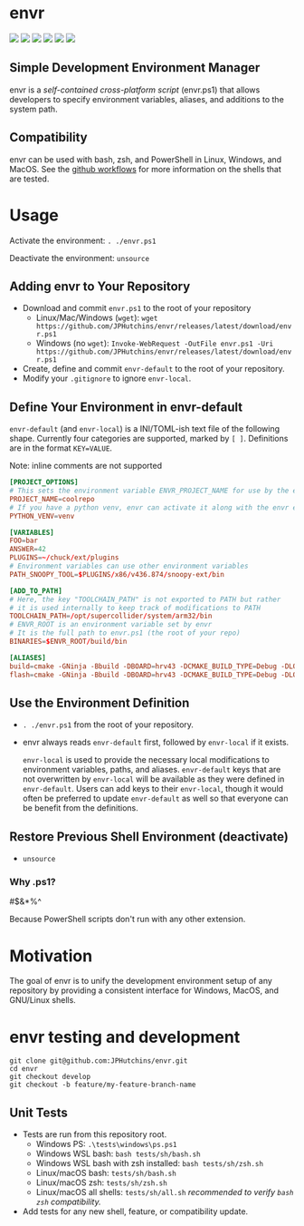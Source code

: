 # envr

![](https://byob.yarr.is/JPHutchins/envr/ubuntu_bash)
![](https://byob.yarr.is/JPHutchins/envr/ubuntu_zsh)
![](https://byob.yarr.is/JPHutchins/envr/windows_ps_core)
![](https://byob.yarr.is/JPHutchins/envr/windows_ps)
![](https://byob.yarr.is/JPHutchins/envr/mac_zsh)
![](https://byob.yarr.is/JPHutchins/envr/mac_bash)

## Simple Development Environment Manager

envr is a *self-contained cross-platform script* (envr.ps1) that allows developers to specify environment variables, aliases, and additions to the system path.

## Compatibility

envr can be used with bash, zsh, and PowerShell in Linux, Windows, and MacOS.  See the [github workflows](.github/workflows) for more information on the shells that are tested.

# Usage

Activate the environment: `. ./envr.ps1`

Deactivate the environment: `unsource`

## Adding envr to Your Repository

* Download and commit `envr.ps1` to the root of your repository
  * Linux/Mac/Windows (`wget`): `wget https://github.com/JPHutchins/envr/releases/latest/download/envr.ps1`
  * Windows (no `wget`): `Invoke-WebRequest -OutFile envr.ps1 -Uri https://github.com/JPHutchins/envr/releases/latest/download/envr.ps1`
* Create, define and commit `envr-default` to the root of your repository.
* Modify your `.gitignore` to ignore `envr-local`.

## Define Your Environment in envr-default

`envr-default` (and `envr-local`) is a INI/TOML-ish text file of the following shape.  Currently four categories are supported, marked by `[ ]`.  Definitions are in the format `KEY=VALUE`.

Note: inline comments are not supported

```toml
[PROJECT_OPTIONS]
# This sets the environment variable ENVR_PROJECT_NAME for use by the environment
PROJECT_NAME=coolrepo
# If you have a python venv, envr can activate it along with the envr environment
PYTHON_VENV=venv

[VARIABLES]
FOO=bar
ANSWER=42
PLUGINS=~/chuck/ext/plugins
# Environment variables can use other environment variables
PATH_SNOOPY_TOOL=$PLUGINS/x86/v436.874/snoopy-ext/bin

[ADD_TO_PATH]
# Here, the key "TOOLCHAIN_PATH" is not exported to PATH but rather
# it is used internally to keep track of modifications to PATH
TOOLCHAIN_PATH=/opt/supercollider/system/arm32/bin
# ENVR_ROOT is an environment variable set by envr
# It is the full path to envr.ps1 (the root of your repo)
BINARIES=$ENVR_ROOT/build/bin

[ALIASES]
build=cmake -GNinja -Bbuild -DBOARD=hrv43 -DCMAKE_BUILD_TYPE=Debug -DLOG_LEVEL=INFO && cmake --build build
flash=cmake -GNinja -Bbuild -DBOARD=hrv43 -DCMAKE_BUILD_TYPE=Debug -DLOG_LEVEL=INFO && cmake --build build --target flash
```

## Use the Environment Definition

* `. ./envr.ps1` from the root of your repository.
* envr always reads `envr-default` first, followed by `envr-local` if it exists.  
  
  `envr-local` is used to provide the necessary local modifications to environment variables, paths, and aliases.  `envr-default` keys that are not overwritten by `envr-local` will be available as they were defined in `envr-default`.  Users can add keys to their `envr-local`, though it would often be preferred to update `envr-default` as well so that everyone can be benefit from the definitions.

## Restore Previous Shell Environment (deactivate)

* `unsource`

### Why .ps1?

#$&*%^

Because PowerShell scripts don't run with any other extension.

# Motivation

The goal of envr is to unify the development environment setup of any repository by providing a consistent interface for Windows, MacOS, and GNU/Linux shells.

# envr testing and development

```
git clone git@github.com:JPHutchins/envr.git
cd envr
git checkout develop
git checkout -b feature/my-feature-branch-name
```

## Unit Tests

* Tests are run from this repository root.
  * Windows PS: `.\tests\windows\ps.ps1`
  * Windows WSL bash: `bash tests/sh/bash.sh`
  * Windows WSL bash with zsh installed: `bash tests/sh/zsh.sh`
  * Linux/macOS bash: `tests/sh/bash.sh`
  * Linux/macOS zsh: `tests/sh/zsh.sh`
  * Linux/macOS all shells: `tests/sh/all.sh` *recommended to verify `bash` `zsh` compatibility.*
* Add tests for any new shell, feature, or compatibility update.